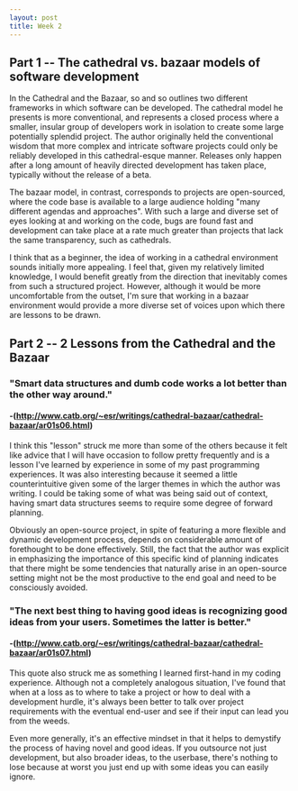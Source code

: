 ```yaml
---
layout: post
title: Week 2
---
```


## Part 1 -- The cathedral vs. bazaar models of software development

In the Cathedral and the Bazaar, so and so outlines two different frameworks in which software can be developed. The cathedral model he presents is more conventional, and represents a closed process where a smaller, insular group of developers work in isolation to create some large potentially splendid project. The author originally held the conventional wisdom that more complex and intricate software projects could only be reliably developed in this cathedral-esque manner. Releases only happen after a long amount of heavily directed development has taken place, typically without the release of a beta.

The bazaar model, in contrast, corresponds to projects are open-sourced, where the code base is available to a large audience holding "many different agendas and approaches". With such a large and diverse set of eyes looking at and working on the code, bugs are found fast and development can take place at a rate much greater than projects that lack the same transparency, such as cathedrals.

I think that as a beginner, the idea of working in a cathedral environment sounds initially more appealing. I feel that, given my relatively limited knowledge, I would benefit greatly from the direction that inevitably comes from such a structured project. However, although it would be more uncomfortable from the outset, I'm sure that working in a bazaar environment would provide a more diverse set of voices upon which there are lessons to be drawn.

## Part 2 -- 2 Lessons from the Cathedral and the Bazaar

### "Smart data structures and dumb code works a lot better than the other way around." 
#### -(http://www.catb.org/~esr/writings/cathedral-bazaar/cathedral-bazaar/ar01s06.html)

I think this "lesson" struck me more than some of the others because it felt like advice that I will have occasion to follow pretty frequently and is a lesson I've learned by experience in some of my past programming experiences. It was also interesting because it seemed a little counterintuitive given some of the larger themes in which the author was writing. I could be taking some of what was being said out of context, having smart data structures seems to require some degree of forward planning. 

Obviously an open-source project, in spite of featuring a more flexible and dynamic development process, depends on considerable amount of forethought to be done effectively. Still, the fact that the author was explicit in emphasizing the importance of this specific kind of planning indicates that there might be some tendencies that naturally arise in an open-source setting might not be the most productive to the end goal and need to be consciously avoided.

### "The next best thing to having good ideas is recognizing good ideas from your users. Sometimes the latter is better." 
#### -(http://www.catb.org/~esr/writings/cathedral-bazaar/cathedral-bazaar/ar01s07.html)

This quote also struck me as something I learned first-hand in my coding experience. Although not a completely analogous situation, I've found that when at a loss as to where to take a project or how to deal with a development hurdle, it's always been better to talk over project requirements with the eventual end-user and see if their input can lead you from the weeds.

Even more generally, it's an effective mindset in that it helps to demystify the process of having novel and good ideas. If you outsource not just development, but also broader ideas, to the userbase, there's nothing to lose because at worst you just end up with some ideas you can easily ignore. 

